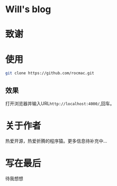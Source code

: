 # Will's blog


致谢
====================================


使用
====================================


``` bash
git clone https://github.com/rocmac.git
```

效果
------------------------------------
打开浏览器并输入URL`http://localhost:4000/`,回车。


关于作者
====================================

热爱开源，热爱折腾的程序猿。更多信息待补充中...

写在最后
====================================

待我想想